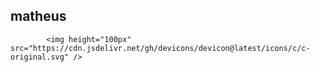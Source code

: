  ## matheus 
 
            <img height="100px" src="https://cdn.jsdelivr.net/gh/devicons/devicon@latest/icons/c/c-original.svg" />
          
 
            
            
          
          
          
